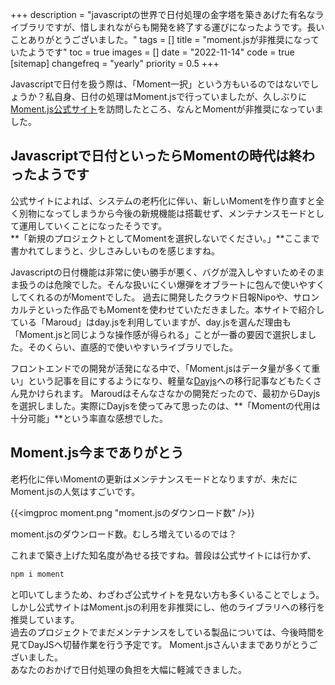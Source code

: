 +++
description = "javascriptの世界で日付処理の金字塔を築きあげた有名なライブラリですが、惜しまれながらも開発を終了する運びになったようです。長いことありがとうございました。"
tags = []
title = "moment.jsが非推奨になっていたようです"
toc = true
images = []
date = "2022-11-14"
code = true
[sitemap]
  changefreq = "yearly"
  priority = 0.5
+++


Javascriptで日付を扱う際は、「Moment一択」という方もいるのではないでしょうか？私自身、日付の処理はMoment.jsで行っていましたが、久しぶりに[Moment.js公式サイト](https://momentjs.com/docs/)を訪問したところ、なんとMomentが非推奨になっていました。

## Javascriptで日付といったらMomentの時代は終わったようです

公式サイトによれば、システムの老朽化に伴い、新しいMomentを作り直すと全く別物になってしまうから今後の新規機能は搭載せず、メンテナンスモードとして運用していくことになったそうです。  
**「新規のプロジェクトとしてMomentを選択しないでください。」**ここまで書かれてしまうと、少しさみしいものを感じますね。  

Javascriptの日付機能は非常に使い勝手が悪く、バグが混入しやすいためそのまま扱うのは危険でした。そんな扱いにくい爆弾をオブラートに包んで使いやすくしてくれるのがMomentでした。
過去に開発したクラウド日報Nipoや、サロンカルテといった作品でもMomentを使わせていただきました。本サイトで紹介している「Maroud」はday.jsを利用していますが、day.jsを選んだ理由も
「Moment.jsと同じような操作感が得られる」ことが一番の要因で選択しました。そのくらい、直感的で使いやすいライブラリでした。  

フロントエンドでの開発が活発になる中で、「Moment.jsはデータ量が多くて重い」という記事を目にするようになり、軽量な[Dayjs](https://day.js.org/)への移行記事などもたくさん見かけられます。
Maroudはそんなさなかの開発だったので、最初からDayjsを選択しました。実際にDayjsを使ってみて思ったのは、**「Momentの代用は十分可能」**という率直な感想でした。

## Moment.js今までありがとう

老朽化に伴いMomentの更新はメンテナンスモードとなりますが、未だにMoment.jsの人気はすごいです。

{{<imgproc moment.png "moment.jsのダウンロード数" />}}

moment.jsのダウンロード数。むしろ増えているのでは？

これまで築き上げた知名度が為せる技ですね。普段は公式サイトには行かず、

```bash
npm i moment 
```

と叩いてしまうため、わざわざ公式サイトを見ない方も多くいることでしょう。  
しかし公式サイトはMoment.jsの利用を非推奨にし、他のライブラリへの移行を推奨しています。  
過去のプロジェクトでまだメンテナンスをしている製品については、今後時間を見てDayJSへ切替作業を行う予定です。
Moment.jsさんいままでありがとうございました。  
あなたのおかげで日付処理の負担を大幅に軽減できました。

